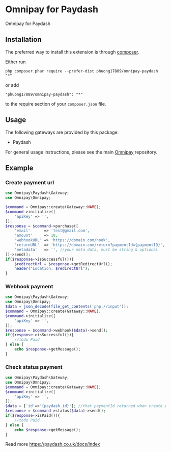 Omnipay for Paydash
====================
Omnipay for Paydash

Installation
------------

The preferred way to install this extension is through [composer](http://getcomposer.org/download/).

Either run

```
php composer.phar require --prefer-dist phuong17889/omnipay-paydash "*"
```

or add

```
"phuong17889/omnipay-paydash": "*"
```

to the require section of your `composer.json` file.


Usage
-----

The following gateways are provided by this package:

* Paydash

For general usage instructions, please see the main [Omnipay](https://github.com/thephpleague/omnipay)
repository.

## Example

### Create payment url

```php
use Omnipay\Paydash\Gateway;
use Omnipay\Omnipay;

$command = Omnipay::create(Gateway::NAME);
$command->initialize([
    'apiKey' => '',
]);
$response = $command->purchase([
    'email'      => 'test@gmail.com',
    'amount'     => 10,
    'webhookURL' => 'https://domain.com/hook',
    'returnURL'  => 'https://domain.com/return?paymentId={paymentID}',
    'metadata'   => '', //your meta data, must be string & optional
])->send();
if($response->isSuccessful()){
    $redirectUrl = $response->getRedirectUrl();
    header("Location: $redirectUrl");
}
```

### Webhook payment

```php
use Omnipay\Paydash\Gateway;
use Omnipay\Omnipay;
$data = json_decode(file_get_contents('php://input'));
$command = Omnipay::create(Gateway::NAME);
$command->initialize([
    'apiKey' => '',
]);
$response = $command->webhook($data)->send();
if($response->isSuccessful()){
    //todo Paid
} else {
    echo $response->getMessage();
}
```

### Check status payment

```php
use Omnipay\Paydash\Gateway;
use Omnipay\Omnipay;
$command = Omnipay::create(Gateway::NAME);
$command->initialize([
    'apiKey' => '',
]);
$data = ['id'=>'{paydash_id}']; //that paymentId returned when create payment url
$response = $command->status($data)->send();
if($response->isPaid()){
    //todo Paid
} else {
    echo $response->getMessage();
}
```

Read more https://paydash.co.uk/docs/index
